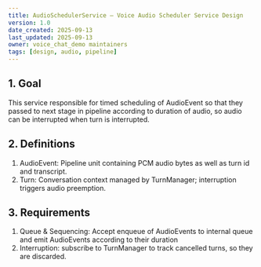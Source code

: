 ```yaml
---
title: AudioSchedulerService — Voice Audio Scheduler Service Design
version: 1.0
date_created: 2025-09-13
last_updated: 2025-09-13
owner: voice_chat_demo maintainers
tags: [design, audio, pipeline]
---
```


## 1. Goal

This service responsible for timed scheduling of AudioEvent so that they passed to next stage in pipeline according to duration of audio, 
so audio can be interrupted when turn is interrupted.

## 2. Definitions

1. AudioEvent: Pipeline unit containing PCM audio bytes as well as turn id and transcript.
3. Turn: Conversation context managed by TurnManager; interruption triggers audio preemption.

## 3. Requirements

1. Queue & Sequencing: Accept enqueue of AudioEvents to internal queue and emit AudioEvents according to their duration
3. Interruption: subscribe to TurnManager to track cancelled turns, so they are discarded.
